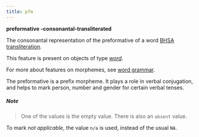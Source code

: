 ```yaml
---
title: pfm
---
```


**preformative -consonantal-transliterated**

The consonantal representation of the preformative of a word
[BHSA transliteration]({{site.tfd}}/Writing/Hebrew.html).

This feature is present on objects of type [*word*](otype).

For more about features on morphemes, see [word grammar](../../../wordgrammar).

The preformative is a prefix morpheme. It plays a role in verbal conjugation, and helps
to mark person, number and gender for certain verbal tenses.

##### Note
> One of the values is the empty value. There is also an `absent` value.

To mark *not applicable*, the value `n/a` is used, instead of the usual `NA`.

